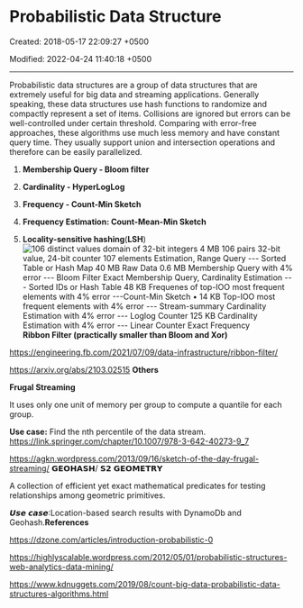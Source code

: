 # Probabilistic Data Structure

Created: 2018-05-17 22:09:27 +0500

Modified: 2022-04-24 11:40:18 +0500

---

Probabilistic data structures are a group of data structures that are extremely useful for big data and streaming applications. Generally speaking, these data structures use hash functions to randomize and compactly represent a set of items. Collisions are ignored but errors can be well-controlled under certain threshold. Comparing with error-free approaches, these algorithms use much less memory and have constant query time. They usually support union and intersection operations and therefore can be easily parallelized.
1.  **Membership Query - Bloom filter**

2.  **Cardinality - HyperLogLog**

3.  **Frequency - Count-Min Sketch**

4.  **Frequency Estimation: Count-Mean-Min Sketch**

5.  **Locality-sensitive hashing**(**LSH**)
![106 distinct values domain of 32-bit integers 4 MB 106 pairs 32-bit value, 24-bit counter 107 elements Estimation, Range Query --- Sorted Table or Hash Map 40 MB Raw Data 0.6 MB Membership Query with 4% error --- Bloom Filter Exact Membership Query, Cardinality Estimation --- Sorted IDs or Hash Table 48 KB Frequenes of top-IOO most frequent elements with 4% error ---Count-Min Sketch • 14 KB Top-IOO most frequent elements with 4% error --- Stream-summary Cardinality Estimation with 4% error --- Loglog Counter 125 KB Cardinality Estimation with 4% error --- Linear Counter Exact Frequency ](media/Probabilistic-Data-Structure-image1.png)
**Ribbon Filter (practically smaller than Bloom and Xor)**

<https://engineering.fb.com/2021/07/09/data-infrastructure/ribbon-filter/>

<https://arxiv.org/abs/2103.02515>
**Others**

**Frugal Streaming**

It uses only one unit of memory per group to compute a quantile for each group.

**Use case:** Find the nth percentile of the data stream.
<https://link.springer.com/chapter/10.1007/978-3-642-40273-9_7>

<https://agkn.wordpress.com/2013/09/16/sketch-of-the-day-frugal-streaming/>
𝗚𝗘𝗢𝗛𝗔𝗦𝗛/ 𝗦𝟮 𝗚𝗘𝗢𝗠𝗘𝗧𝗥𝗬

A collection of efficient yet exact mathematical predicates for testing relationships among geometric primitives.

𝙐𝙨𝙚 𝙘𝙖𝙨𝙚:Location-based search results with DynamoDb and Geohash.**References**

<https://dzone.com/articles/introduction-probabilistic-0>

<https://highlyscalable.wordpress.com/2012/05/01/probabilistic-structures-web-analytics-data-mining/>

<https://www.kdnuggets.com/2019/08/count-big-data-probabilistic-data-structures-algorithms.html>

